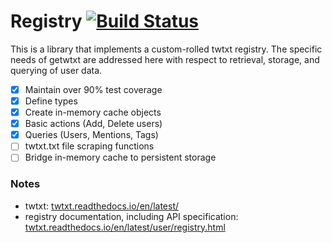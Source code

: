 # Registry [![Build Status](https://travis-ci.com/getwtxt/registry.svg?branch=master)](https://travis-ci.com/getwtxt/registry)

This is a library that implements a custom-rolled twtxt registry. The
specific needs of getwtxt are addressed here with respect to retrieval,
storage, and querying of user data.

- [x] Maintain over 90% test coverage
- [x] Define types
- [x] Create in-memory cache objects
- [x] Basic actions (Add, Delete users)
- [x] Queries (Users, Mentions, Tags)
- [ ] twtxt.txt file scraping functions
- [ ] Bridge in-memory cache to persistent storage

### Notes

* twtxt: [twtxt.readthedocs.io/en/latest/](https://twtxt.readthedocs.io/en/latest/)
* registry documentation, including API specification: [twtxt.readthedocs.io/en/latest/user/registry.html](https://twtxt.readthedocs.io/en/latest/user/registry.html)
